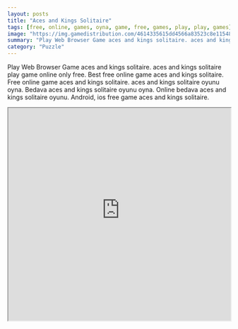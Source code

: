 ```yaml
---
layout: posts
title: "Aces and Kings Solitaire"
tags: [free, online, games, oyna, game, free, games, play, play, games]
image: "https://img.gamedistribution.com/4614335615dd4566a83523c8e115487e.jpg"
summary: "Play Web Browser Game aces and kings solitaire. aces and kings solitaire play game online only free. Best free online game aces and kings solitaire. Free online game aces and kings solitaire. aces and kings solitaire oyunu oyna. Bedava aces and kings solitaire oyunu oyna. Online bedava aces and kings solitaire oyunu. Android, ios free game aces and kings solitaire."
category: "Puzzle"
---
```


Play Web Browser Game aces and kings solitaire. aces and kings solitaire play game online only free. Best free online game aces and kings solitaire. Free online game aces and kings solitaire. aces and kings solitaire oyunu oyna. Bedava aces and kings solitaire oyunu oyna. Online bedava aces and kings solitaire oyunu. Android, ios free game aces and kings solitaire.

<iframe width="100%" height="480px;" src="https://html5.gamedistribution.com/4614335615dd4566a83523c8e115487e/"></iframe>